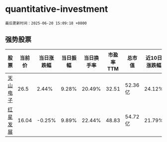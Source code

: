 # quantitative-investment

`最后更新时间：2025-06-20 15:09:18 +0800`

## 强势股票

|股票|当前价|当日涨跌幅|当日振幅|当日换手率|市盈率TTM|总市值|近10日涨跌幅|
|----|----|----|----|----|----|----|----|
|[天山电子](https://xueqiu.com/S/SZ301379)|26.5|2.44%|9.28%|20.49%|32.51|52.36亿|24.12%|
|[红星发展](https://xueqiu.com/S/SH600367)|16.04|-0.25%|9.89%|22.44%|48.83|54.72亿|21.79%|
